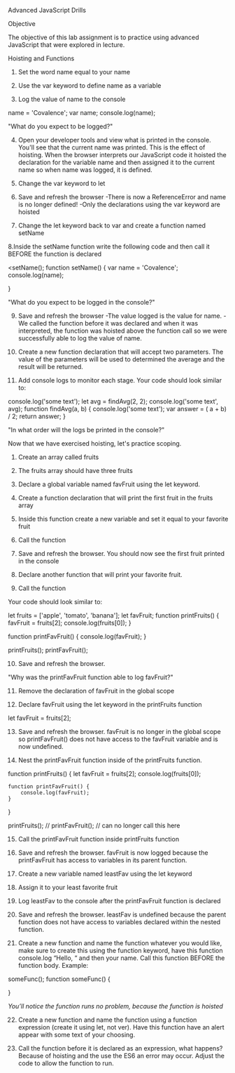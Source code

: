 Advanced JavaScript Drills

Objective

The objective of this lab assignment is to practice using advanced JavaScript that were explored in lecture.

Hoisting and Functions

1. Set the word name equal to your name

2. Use the var keyword to define name as a variable

3. Log the value of name to the console

name = 'Covalence';
var name;
console.log(name);

"What do you expect to be logged?"

4. Open your developer tools and view what is printed in the console. You'll see that the current name was printed.
This is the effect of hoisting. When the browser interprets our JavaScript code it hoisted the declaration for the variable name and then assigned it to the current name so when name was logged, it is defined.

5. Change the var keyword to let

6. Save and refresh the browser
  -There is now a ReferenceError and name is no longer defined!
  -Only the declarations using the var keyword are hoisted
  
7. Change the let keyword back to var and create a function named setName

8.Inside the setName function write the following code and then call it BEFORE the function is declared

<setName();
function setName() {
    var name = 'Covalence';
    console.log(name);

}
>
"What do you expect to be logged in the console?"

9. Save and refresh the browser
  -The value logged is the value for name.
  -We called the function before it was declared and when it was interpreted, the function was hoisted above the function call so we were successfully able to log the value of name.
  
10. Create a new function declaration that will accept two parameters. The value of the parameters will be used to determined the average and the result will be returned.

11. Add console logs to monitor each stage. Your code should look similar to:

console.log('some text');
let avg = findAvg(2, 2);
console.log('some text', avg);
function findAvg(a, b) {
    console.log('some text');
    var answer = ( a + b) / 2;
    return answer;
}

"In what order will the logs be printed in the console?"

Now that we have exercised hoisting, let's practice scoping.

1. Create an array called fruits

2. The fruits array should have three fruits

3. Declare a global variable named favFruit using the let keyword.

4. Create a function declaration that will print the first fruit in the fruits array

5. Inside this function create a new variable and set it equal to your favorite fruit

6. Call the function

7. Save and refresh the browser. You should now see the first fruit printed in the console

8. Declare another function that will print your favorite fruit.

9. Call the function

Your code should look similar to:

let fruits = ['apple', 'tomato', 'banana'];
let favFruit;
function printFruits() {
    favFruit = fruits[2];
    console.log(fruits[0]);
}

function printFavFruit() {
    console.log(favFruit);
}

printFruits();
printFavFruit();

10. Save and refresh the browser.

"Why was the printFavFruit function able to log favFruit?"

11. Remove the declaration of favFruit in the global scope

12. Declare favFruit using the let keyword in the printFruits function

let favFruit = fruits[2];

13. Save and refresh the browser. favFruit is no longer in the global scope so printFavFruit() does not have access to the favFruit variable and is now undefined.

14. Nest the printFavFruit function inside of the printFruits function.

function printFruits() {
    let favFruit = fruits[2];
    console.log(fruits[0]);

    function printFavFruit() {
        console.log(favFruit);
    }
}

printFruits();
// printFavFruit(); // can no longer call this here

15. Call the printFavFruit function inside printFruits function

16. Save and refresh the browser. favFruit is now logged because the printFavFruit has access to variables in its parent function.

17. Create a new variable named leastFav using the let keyword

18. Assign it to your least favorite fruit

19. Log leastFav to the console after the printFavFruit function is declared

20. Save and refresh the browser. leastFav is undefined because the parent function does not have access to variables declared within the nested function.

21. Create a new function and name the function whatever you would like, make sure to create this using the function keyword, have this function console.log “Hello, “ and then your name. Call this function BEFORE the function body. Example:

someFunc();
function someFunc() {

}

*You’ll notice the function runs no problem, because the function is hoisted*

22. Create a new function and name the function using a function expression (create it using let, not ver). Have this function have an alert appear with some text of your choosing.

23. Call the function before it is declared as an expression, what happens? Because of hoisting and the use the ES6 an error may occur. Adjust the code to allow the function to run.
